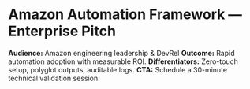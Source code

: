 # Amazon Automation Framework — Enterprise Pitch
**Audience:** Amazon engineering leadership & DevRel
**Outcome:** Rapid automation adoption with measurable ROI.
**Differentiators:** Zero-touch setup, polyglot outputs, auditable logs.
**CTA:** Schedule a 30-minute technical validation session.
